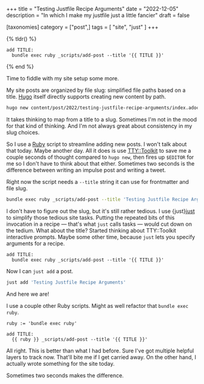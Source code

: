 +++
title = "Testing Justfile Recipe Arguments"
date = "2022-12-05"
description = "In which I make my justfile just a little fancier"
draft = false

[taxonomies]
category = ["post",]
tags = [
  "site",
  "just"
]
+++

{% tldr() %}
```justfile
add TITLE:
  bundle exec ruby _scripts/add-post --title '{{ TITLE }}'
```
{% end %}

Time to fiddle with my site setup some more.

[hugo]: https://gohugo.io

My site posts are organized by file slug: simplified file paths based on a title.
[Hugo][hugo] itself directly supports creating new content by path.

```sh
hugo new content/post/2022/testing-justfile-recipe-arguments/index.adoc.txt
```

It takes thinking to map from a title to a slug.
Sometimes I'm not in the mood for that kind of thinking.
And I'm not always great about consistency in my slug choices.

[tty-toolkit]: https://ttytoolkit.org
[ruby]: https://ruby-lang.org

So I use a [Ruby][ruby] script to streamline adding new posts.
I won't talk about that today.
Maybe another day.
All it does is use [TTY::Toolkit][tty-toolkit] to save me a couple seconds of thought compared to `hugo new`,
then fires up `$EDITOR` for me so I don't have to think about that either.
Sometimes two seconds is the difference between writing an impulse post and writing a tweet.

Right now the script needs a `--title` string it can use for frontmatter and file slug.

```sh
bundle exec ruby _scripts/add-post --title 'Testing Justfile Recipe Arguments'
```

[just]: https://just.systems

I don't have to figure out the slug, but it's still rather tedious.
I use {just}[just] to simplify those tedious site tasks.
Putting the repeated bits of this invocation in a recipe — that's what `just` calls tasks —
would cut down on the tedium.
What about the title?
Started thinking about TTY::Toolkit interactive prompts.
Maybe some other time, because `just` lets you specify arguments for a recipe.

```justfile
add TITLE:
  bundle exec ruby _scripts/add-post --title '{{ TITLE }}'
```

Now I can `just add` a post.

```sh
just add 'Testing Justfile Recipe Arguments'
```

And here we are!

I use a couple other Ruby scripts.
Might as well refactor that `bundle exec ruby`.

```justfile
ruby := 'bundle exec ruby'

add TITLE:
  {{ ruby }} _scripts/add-post --title '{{ TITLE }}'
```

All right.
This is better than what I had before.
Sure I've got multiple helpful layers to track now.
That'll bite me if I get carried away.
On the other hand, I actually wrote something for the site today.

Sometimes two seconds makes the difference.
